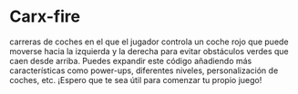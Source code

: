 # Carx-fire
carreras de coches en el que el jugador controla un coche rojo que puede moverse hacia la izquierda y la derecha para evitar obstáculos verdes que caen desde arriba. Puedes expandir este código añadiendo más características como power-ups, diferentes niveles, personalización de coches, etc. ¡Espero que te sea útil para comenzar tu propio juego!
